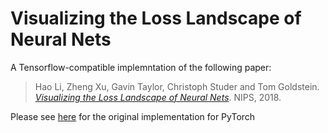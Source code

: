 # Visualizing the Loss Landscape of Neural Nets

A Tensorflow-compatible implemntation of the following paper:

> Hao Li, Zheng Xu, Gavin Taylor, Christoph Studer and Tom Goldstein. [_Visualizing the Loss Landscape of Neural Nets_](https://arxiv.org/abs/1712.09913). NIPS, 2018.

Please see [here](https://github.com/tomgoldstein/loss-landscape) for the original implementation for PyTorch
